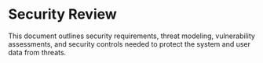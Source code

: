 # Security Review

This document outlines security requirements, threat modeling, vulnerability assessments, and security controls needed to protect the system and user data from threats.